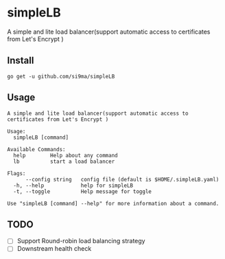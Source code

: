 # simpleLB
A simple and lite load balancer(support automatic access to certificates from Let's Encrypt )

## Install
```shell script
go get -u github.com/si9ma/simpleLB
```

## Usage

```shell script
A simple and lite load balancer(support automatic access to certificates from Let's Encrypt )

Usage:
  simpleLB [command]

Available Commands:
  help        Help about any command
  lb          start a load balancer

Flags:
      --config string   config file (default is $HOME/.simpleLB.yaml)
  -h, --help            help for simpleLB
  -t, --toggle          Help message for toggle

Use "simpleLB [command] --help" for more information about a command.
```

## TODO

- [ ] Support Round-robin load balancing strategy
- [ ] Downstream health check